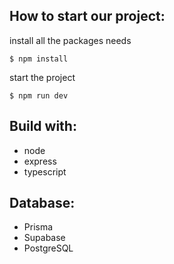 ## How to start our project:

install all the packages needs
```console
$ npm install 
```

start the project
```console
$ npm run dev 
```

## Build with:
- node
- express
- typescript

## Database:
- Prisma
- Supabase
- PostgreSQL
